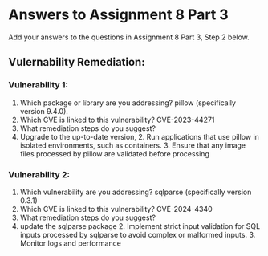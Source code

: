 # Answers to Assignment 8 Part 3

Add your answers to the questions in Assignment 8 Part 3, Step 2 below. 

## Vulernability Remediation:
### Vulnerability 1: 
1. Which package or library are you addressing?
pillow (specifically version 9.4.0).
2. Which CVE is linked to this vulnerability?
CVE-2023-44271
3. What remediation steps do you suggest?
1. Upgrade to the up-to-date version, 2. Run applications that use pillow in isolated environments, such as containers. 3. Ensure that any image files processed by pillow are validated before processing
   
### Vulnerability 2:
1. Which vulnerability are you addressing?
sqlparse (specifically version 0.3.1)
2. Which CVE is linked to this vulnerability?
CVE-2024-4340
3. What remediation steps do you suggest?
1. update the sqlparse package 2. Implement strict input validation for SQL inputs processed by sqlparse to avoid complex or malformed inputs. 3. Monitor logs and performance
